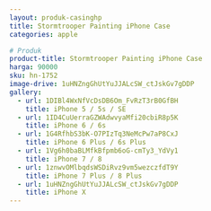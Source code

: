 ```yaml
---
layout: produk-casinghp
title: Stormtrooper Painting iPhone Case
categories: apple

# Produk
product-title: Stormtrooper Painting iPhone Case
harga: 90000
sku: hn-1752
image-drive: 1uHNZngGhUtYuJJALcSW_ctJskGv7gDDP
gallery:
  - url: 1DIBl4WxNfVcDsDB6Om_FvRzT3rB0GfBH
    title: iPhone 5 / 5s / SE
  - url: 1ID4CuUerraGZWAdwvyaMfi20cbiR8p5K
    title: iPhone 6 / 6s
  - url: 1G4RfhbS3bK-O7PIzTq3NeMcPw7aP8CxJ
    title: iPhone 6 Plus / 6s Plus
  - url: 1Vg6h0baBLMfkBfpmb6oG-cmTy3_YdVy1
    title: iPhone 7 / 8
  - url: 1znwvOMlbqdsWSDiRvz9vm5wezczfdT9Y
    title: iPhone 7 Plus / 8 Plus
  - url: 1uHNZngGhUtYuJJALcSW_ctJskGv7gDDP
    title: iPhone X
---
```

